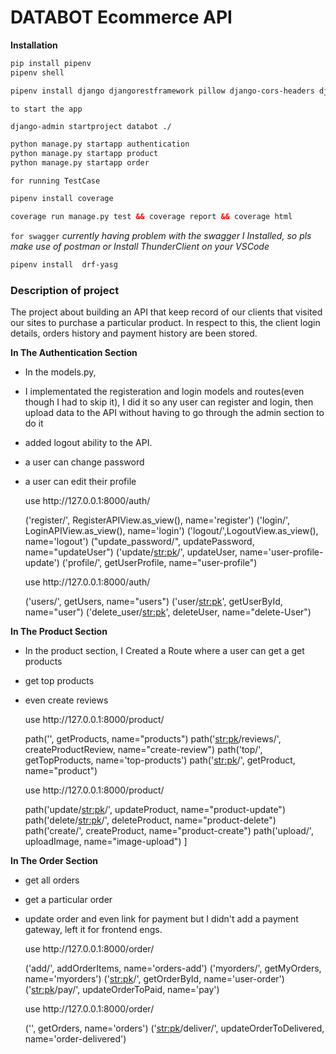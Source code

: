 # DATABOT Ecommerce API

**Installation**
```xml
pip install pipenv
pipenv shell
```

```xml
pipenv install django djangorestframework pillow django-cors-headers djangorestframework-simplejwt
```

`to start the app`
```xml
django-admin startproject databot ./

python manage.py startapp authentication
python manage.py startapp product
python manage.py startapp order
```

`for running TestCase`
```xml
pipenv install coverage 

coverage run manage.py test && coverage report && coverage html
```


`for swagger`
*currently having problem with the swagger I Installed, so pls make use of postman or Install ThunderClient on your VSCode*
```xml
pipenv install  drf-yasg
```

### Description of project
The project about building an API that keep record of our clients that visited our sites to purchase a particular product. 
In respect to this, the client login details, orders history and payment history are been stored.

**In The Authentication Section**
- In the models.py, 
- I implementated the registeration and login models and routes(even though I had to skip it), I did it so any user can register and login, then upload data to the API without having to go through the admin section to do it
- added logout ability to the API.
-  a user can change password 
-  a user can edit their profile

    <!-- for authenticated users -->  use http://127.0.0.1:8000/auth/

    ('register/', RegisterAPIView.as_view(), name='register')
    ('login/', LoginAPIView.as_view(), name='login')
    ('logout/',LogoutView.as_view(), name='logout')
    ("update_password/", updatePassword, name="updateUser")
    ('update/<str:pk>/', updateUser, name='user-profile-update')
    ('profile/', getUserProfile, name="user-profile")

    <!-- for admin user --> use http://127.0.0.1:8000/auth/

    ('users/', getUsers, name="users")
    ('user/<str:pk>', getUserById, name="user") 
    ('delete_user/<str:pk>', deleteUser, name="delete-User")  

**In The Product Section**
- In the product section, I Created a Route where a user can get a get products
- get top products
- even create reviews

    <!-- for authenticated user --> use http://127.0.0.1:8000/product/

    path('', getProducts, name="products")
    path('<str:pk>/reviews/', createProductReview, name="create-review")
    path('top/', getTopProducts, name='top-products')
    path('<str:pk>/', getProduct, name="product")

    <!-- for admin user --> use http://127.0.0.1:8000/product/

    path('update/<str:pk>/', updateProduct, name="product-update")
    path('delete/<str:pk>/', deleteProduct, name="product-delete")
    path('create/', createProduct, name="product-create")
    path('upload/', uploadImage, name="image-upload")
]

**In The Order Section**
- get all orders
- get a particular order
- update order and even link for payment but I didn't add a payment gateway, left it for frontend engs.

   
    <!-- for authenticated user --> use http://127.0.0.1:8000/order/

    ('add/', addOrderItems, name='orders-add')
    ('myorders/', getMyOrders, name='myorders')
    ('<str:pk>/', getOrderById, name='user-order')
    ('<str:pk>/pay/', updateOrderToPaid, name='pay')

    <!-- for admin user --> use http://127.0.0.1:8000/order/
    
    ('', getOrders, name='orders')
    ('<str:pk>/deliver/', updateOrderToDelivered, name='order-delivered')

    
    


